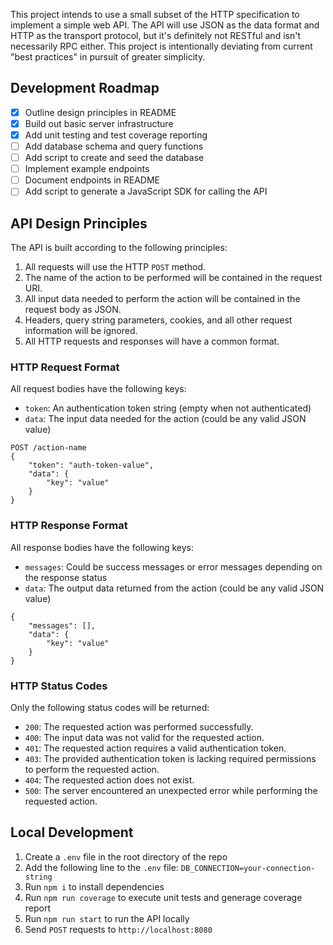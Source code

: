 This project intends to use a small subset of the HTTP specification to implement a simple web API. The API will use JSON as the data format and HTTP as the transport protocol, but it's definitely not RESTful and isn't necessarily RPC either. This project is intentionally deviating from current "best practices" in pursuit of greater simplicity.

## Development Roadmap

- [x] Outline design principles in README
- [x] Build out basic server infrastructure
- [x] Add unit testing and test coverage reporting
- [ ] Add database schema and query functions
- [ ] Add script to create and seed the database
- [ ] Implement example endpoints
- [ ] Document endpoints in README
- [ ] Add script to generate a JavaScript SDK for calling the API

## API Design Principles

The API is built according to the following principles:

1. All requests will use the HTTP `POST` method.
2. The name of the action to be performed will be contained in the request URI.
3. All input data needed to perform the action will be contained in the request body as JSON.
4. Headers, query string parameters, cookies, and all other request information will be ignored.
5. All HTTP requests and responses will have a common format.

### HTTP Request Format

All request bodies have the following keys:

- `token`: An authentication token string (empty when not authenticated)
- `data`: The input data needed for the action (could be any valid JSON value)

```
POST /action-name
{
    "token": "auth-token-value",
    "data": {
        "key": "value"
    }
}
```

### HTTP Response Format

All response bodies have the following keys:

- `messages`: Could be success messages or error messages depending on the response status
- `data`: The output data returned from the action (could be any valid JSON value)

```
{
    "messages": [],
    "data": {
        "key": "value"
    }
}
```

### HTTP Status Codes

Only the following status codes will be returned:

- `200`: The requested action was performed successfully.
- `400`: The input data was not valid for the requested action.
- `401`: The requested action requires a valid authentication token.
- `403`: The provided authentication token is lacking required permissions to perform the requested action.
- `404`: The requested action does not exist.
- `500`: The server encountered an unexpected error while performing the requested action.

## Local Development

1. Create a `.env` file in the root directory of the repo
2. Add the following line to the `.env` file: `DB_CONNECTION=your-connection-string`
3. Run `npm i` to install dependencies
4. Run `npm run coverage` to execute unit tests and generage coverage report
5. Run `npm run start` to run the API locally
6. Send `POST` requests to `http://localhost:8080`
